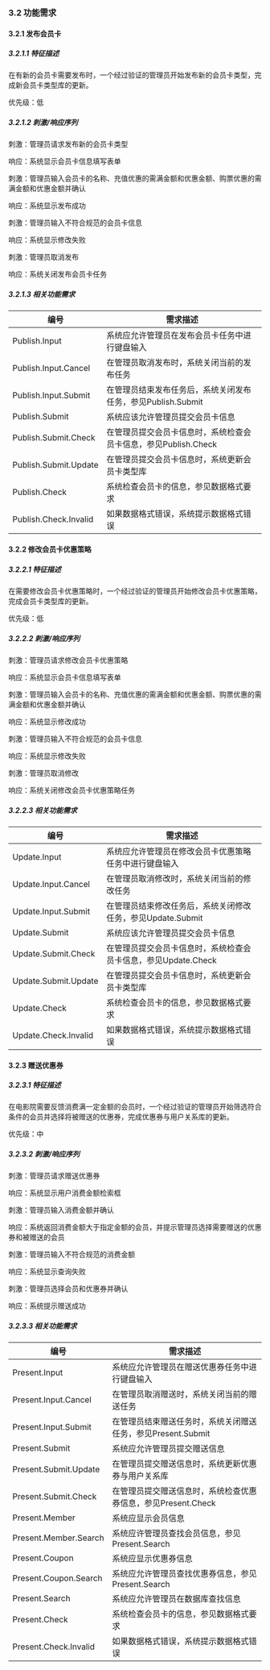 ### 3.2 功能需求

#### 3.2.1  发布会员卡

##### 3.2.1.1 特征描述

在有新的会员卡需要发布时，一个经过验证的管理员开始发布新的会员卡类型，完成新会员卡类型库的更新。

优先级：低

##### 3.2.1.2 刺激/响应序列

刺激：管理员请求发布新的会员卡类型

响应：系统显示会员卡信息填写表单

刺激：管理员输入会员卡的名称、充值优惠的需满金额和优惠金额、购票优惠的需满金额和优惠金额并确认

响应：系统显示发布成功

刺激：管理员输入不符合规范的会员卡信息

响应：系统显示修改失败

刺激：管理员取消发布

响应：系统关闭发布会员卡任务

##### 3.2.1.3 相关功能需求

| 编号                  | 需求描述                                                     |
| --------------------- | ------------------------------------------------------------ |
| Publish.Input         | 系统应允许管理员在发布会员卡任务中进行键盘输入               |
| Publish.Input.Cancel  | 在管理员取消发布时，系统关闭当前的发布任务                   |
| Publish.Input.Submit  | 在管理员结束发布任务后，系统关闭发布任务，参见Publish.Submit |
| Publish.Submit        | 系统应该允许管理员提交会员卡信息                             |
| Publish.Submit.Check  | 在管理员提交会员卡信息时，系统检查会员卡信息，参见Publish.Check |
| Publish.Submit.Update | 在管理员提交会员卡信息时，系统更新会员卡类型库               |
| Publish.Check         | 系统检查会员卡的信息，参见数据格式要求                       |
| Publish.Check.Invalid | 如果数据格式错误，系统提示数据格式错误                       |

#### 3.2.2  修改会员卡优惠策略

##### 3.2.2.1 特征描述

在需要修改会员卡优惠策略时，一个经过验证的管理员开始修改会员卡优惠策略，完成会员卡类型库的更新。

优先级：低

##### 3.2.2.2 刺激/响应序列

刺激：管理员请求修改会员卡优惠策略

响应：系统显示会员卡信息填写表单

刺激：管理员输入会员卡的名称、充值优惠的需满金额和优惠金额、购票优惠的需满金额和优惠金额并确认

响应：系统显示修改成功

刺激：管理员输入不符合规范的会员卡信息

响应：系统显示修改失败

刺激：管理员取消修改

响应：系统关闭修改会员卡优惠策略任务

##### 3.2.2.3 相关功能需求

| 编号                 | 需求描述                                                     |
| -------------------- | ------------------------------------------------------------ |
| Update.Input         | 系统应允许管理员在修改会员卡优惠策略任务中进行键盘输入       |
| Update.Input.Cancel  | 在管理员取消修改时，系统关闭当前的修改任务                   |
| Update.Input.Submit  | 在管理员结束修改任务后，系统关闭修改任务，参见Update.Submit  |
| Update.Submit        | 系统应该允许管理员提交会员卡信息                             |
| Update.Submit.Check  | 在管理员提交会员卡信息时，系统检查会员卡信息，参见Update.Check |
| Update.Submit.Update | 在管理员提交会员卡信息时，系统更新会员卡类型库               |
| Update.Check         | 系统检查会员卡的信息，参见数据格式要求                       |
| Update.Check.Invalid | 如果数据格式错误，系统提示数据格式错误                       |

#### 3.2.3  赠送优惠券

##### 3.2.3.1 特征描述

在电影院需要反馈消费满一定金额的会员时，一个经过验证的管理员开始筛选符合条件的会员并选择将被赠送的优惠券，完成优惠券与用户关系库的更新。

优先级：中

##### 3.2.3.2 刺激/响应序列

刺激：管理员请求赠送优惠券

响应：系统显示用户消费金额检索框

刺激：管理员输入消费金额并确认

响应：系统返回消费金额大于指定金额的会员，并提示管理员选择需要赠送的优惠券和被赠送的会员

刺激：管理员输入不符合规范的消费金额

响应：系统显示查询失败

刺激：管理员选择会员和优惠券并确认

响应：系统提示赠送成功

##### 3.2.3.3 相关功能需求

| 编号                  | 需求描述                                                     |
| --------------------- | ------------------------------------------------------------ |
| Present.Input         | 系统应允许管理员在赠送优惠券任务中进行键盘输入               |
| Present.Input.Cancel  | 在管理员取消赠送时，系统关闭当前的赠送任务                   |
| Present.Input.Submit  | 在管理员结束赠送任务时，系统关闭赠送任务，参见Present.Submit |
| Present.Submit        | 系统应允许管理员提交赠送信息                                 |
| Present.Submit.Update | 在管理员提交赠送信息时，系统更新优惠券与用户关系库           |
| Present.Submit.Check  | 在管理员提交赠送信息时，系统检查优惠券信息，参见Present.Check |
| Present.Member        | 系统应显示会员信息                                           |
| Present.Member.Search | 系统应许管理员查找会员信息，参见Present.Search               |
| Present.Coupon        | 系统应显示优惠券信息                                         |
| Present.Coupon.Search | 系统应允许管理员查找优惠券信息，参见Present.Search           |
| Present.Search        | 系统应允许管理员在数据库查找信息                             |
| Present.Check         | 系统检查会员卡的信息，参见数据格式要求                       |
| Present.Check.Invalid | 如果数据格式错误，系统提示数据格式错误                       |
